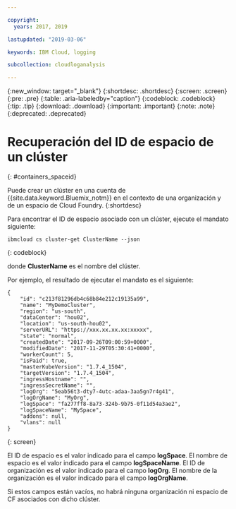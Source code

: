 ```yaml
---

copyright:
  years: 2017, 2019

lastupdated: "2019-03-06"

keywords: IBM Cloud, logging

subcollection: cloudloganalysis

---
```


{:new_window: target="_blank"}
{:shortdesc: .shortdesc}
{:screen: .screen}
{:pre: .pre}
{:table: .aria-labeledby="caption"}
{:codeblock: .codeblock}
{:tip: .tip}
{:download: .download}
{:important: .important}
{:note: .note}
{:deprecated: .deprecated}


# Recuperación del ID de espacio de un clúster
{: #containers_spaceid}

Puede crear un clúster en una cuenta de {{site.data.keyword.Bluemix_notm}} en el contexto de una organización y de un espacio de Cloud Foundry. 
{:shortdesc}

Para encontrar el ID de espacio asociado con un clúster, ejecute el mandato siguiente:

```
ibmcloud cs cluster-get ClusterName --json
```
{: codeblock}

donde **ClusterName** es el nombre del clúster.


Por ejemplo, el resultado de ejecutar el mandato es el siguiente:

```
{
    "id": "c213f81296db4c68b84e212c19135a99",
    "name": "MyDemoCluster",
    "region": "us-south",
    "dataCenter": "hou02",
    "location": "us-south-hou02",
    "serverURL": "https://xxx.xx.xx.xx:xxxxx",
    "state": "normal",
    "createdDate": "2017-09-26T09:00:59+0000",
    "modifiedDate": "2017-11-29T05:30:41+0000",
    "workerCount": 5,
    "isPaid": true,
    "masterKubeVersion": "1.7.4_1504",
    "targetVersion": "1.7.4_1504",
    "ingressHostname": "",
    "ingressSecretName": "",
    "logOrg": "5eab56t3-dty7-4utc-adaa-3aa5gn7r4g41",
    "logOrgName": "MyOrg",
    "logSpace": "fa277ff8-8a73-324b-9b75-0f11d54a3ae2",
    "logSpaceName": "MySpace",
    "addons": null,
    "vlans": null
}
```
{: screen}

El ID de espacio es el valor indicado para el campo **logSpace**.
El nombre de espacio es el valor indicado para el campo **logSpaceName**.
El ID de organización es el valor indicado para el campo **logOrg**.
El nombre de la organización es el valor indicado para el campo **logOrgName**.

Si estos campos están vacíos, no habrá ninguna organización ni espacio de CF asociados con dicho clúster.




